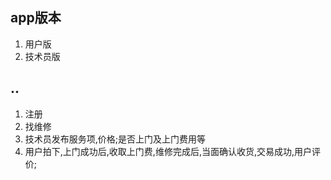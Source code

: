 ## app版本

1. 用户版
2. 技术员版

## ..

1. 注册
2. 找维修
3. 技术员发布服务项,价格;是否上门及上门费用等
4. 用户拍下,上门成功后,收取上门费,维修完成后,当面确认收货,交易成功,用户评价;
